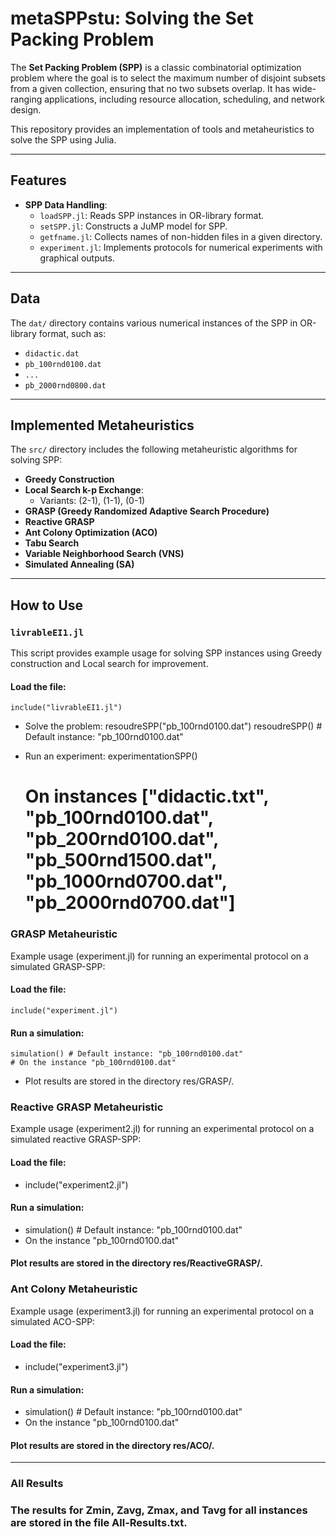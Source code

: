 # metaSPPstu: Solving the Set Packing Problem

The **Set Packing Problem (SPP)** is a classic combinatorial optimization problem where the goal is to select the maximum number of disjoint subsets from a given collection, ensuring that no two subsets overlap. It has wide-ranging applications, including resource allocation, scheduling, and network design.

This repository provides an implementation of tools and metaheuristics to solve the SPP using Julia.

---

## Features

- **SPP Data Handling**:
  - `loadSPP.jl`: Reads SPP instances in OR-library format.
  - `setSPP.jl`: Constructs a JuMP model for SPP.
  - `getfname.jl`: Collects names of non-hidden files in a given directory.
  - `experiment.jl`: Implements protocols for numerical experiments with graphical outputs.

---

## Data

The `dat/` directory contains various numerical instances of the SPP in OR-library format, such as:

- `didactic.dat`
- `pb_100rnd0100.dat`
- `...`
- `pb_2000rnd0800.dat`

---

## Implemented Metaheuristics

The `src/` directory includes the following metaheuristic algorithms for solving SPP:

- **Greedy Construction**
- **Local Search k-p Exchange**:
  - Variants: (2-1), (1-1), (0-1)
- **GRASP (Greedy Randomized Adaptive Search Procedure)**
- **Reactive GRASP**
- **Ant Colony Optimization (ACO)**
- **Tabu Search**
- **Variable Neighborhood Search (VNS)**
- **Simulated Annealing (SA)**

---

## How to Use

### `livrableEI1.jl`

This script provides example usage for solving SPP instances using Greedy construction and Local search for improvement. 

#### Load the file:
    include("livrableEI1.jl")

- Solve the problem:
    resoudreSPP("pb_100rnd0100.dat")
    resoudreSPP() # Default instance: "pb_100rnd0100.dat"

- Run an experiment:
    experimentationSPP()
    # On instances ["didactic.txt", "pb_100rnd0100.dat", "pb_200rnd0100.dat", "pb_500rnd1500.dat", "pb_1000rnd0700.dat", "pb_2000rnd0700.dat"]
    
### GRASP Metaheuristic

Example usage (experiment.jl) for running an experimental protocol on a simulated GRASP-SPP:

#### Load the file:
    include("experiment.jl")

#### Run a simulation:
    simulation() # Default instance: "pb_100rnd0100.dat"
    # On the instance "pb_100rnd0100.dat"

- Plot results are stored in the directory res/GRASP/.


### Reactive GRASP Metaheuristic

Example usage (experiment2.jl) for running an experimental protocol on a simulated reactive GRASP-SPP:

####  Load the file:
   - include("experiment2.jl")

#### Run a simulation:
   - simulation() # Default instance: "pb_100rnd0100.dat"
   - On the instance "pb_100rnd0100.dat"

#### Plot results are stored in the directory res/ReactiveGRASP/.


### Ant Colony Metaheuristic

Example usage (experiment3.jl) for running an experimental protocol on a simulated ACO-SPP:

#### Load the file:
  - include("experiment3.jl")

#### Run a simulation:
  - simulation() # Default instance: "pb_100rnd0100.dat"
  - On the instance "pb_100rnd0100.dat"

#### Plot results are stored in the directory res/ACO/.

---------------------------------------------------------------------------------------------------
### All Results

### The results for Zmin, Zavg, Zmax, and Tavg for all instances are stored in the file All-Results.txt.
